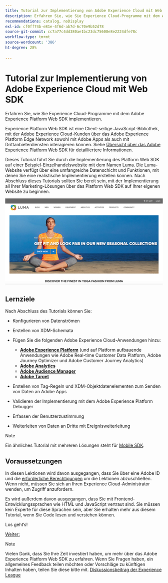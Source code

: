 ```yaml
---
title: Tutorial zur Implementierung von Adobe Experience Cloud mit Web SDK
description: Erfahren Sie, wie Sie Experience Cloud-Programme mit dem Adobe Experience Platform Web SDK implementieren.
recommendations: catalog, noDisplay
exl-id: cf0ff74b-e81e-4f6d-ab7d-6c70e9b52d78
source-git-commit: cc7a77c4dd380ae1bc23dc75608e8e2224dfe78c
workflow-type: tm+mt
source-wordcount: '386'
ht-degree: 28%

---
```


# Tutorial zur Implementierung von Adobe Experience Cloud mit Web SDK

Erfahren Sie, wie Sie Experience Cloud-Programme mit dem Adobe Experience Platform Web SDK implementieren.

Experience Platform Web SDK ist eine Client-seitige JavaScript-Bibliothek, mit der Adobe Experience Cloud-Kunden über das Adobe Experience Platform Edge Network sowohl mit Adobe Apps als auch mit Drittanbieterdiensten interagieren können. Siehe [Übersicht über das Adobe Experience Platform Web SDK](https://experienceleague.adobe.com/docs/experience-platform/edge/home.html?lang=de) für detailliertere Informationen.

Dieses Tutorial führt Sie durch die Implementierung des Platform Web SDK auf einer Beispiel-Einzelhandelswebsite mit dem Namen Luma. Die [](https://luma.enablementadobe.com/content/luma/us/en.html)Luma-Website verfügt über eine umfangreiche Datenschicht und Funktionen, mit denen Sie eine realistische Implementierung erstellen können. Nach Abschluss dieses Tutorials sollten Sie bereit sein, mit der Implementierung all Ihrer Marketing-Lösungen über das Platform Web SDK auf Ihrer eigenen Website zu beginnen.

[![Website „Luma“](assets/old-overview-luma.png)](https://luma.enablementadobe.com/content/luma/us/en.html)


## Lernziele

Nach Abschluss des Tutorials können Sie:

* Konfigurieren von Datenströmen

* Erstellen von XDM-Schemata

* Fügen Sie die folgenden Adobe Experience Cloud-Anwendungen hinzu:
   * **[Adobe Experience Platform](setup-experience-platform.md)** (und auf Platform aufbauende Anwendungen wie Adobe Real-time Customer Data Platform, Adobe Journey Optimizer und Adobe Customer Journey Analytics)
   * **[Adobe Analytics](setup-analytics.md)**
   * **[Adobe Audience Manager](setup-audience-manager.md)**
   * **[Adobe Target](setup-target.md)**

* Erstellen von Tag-Regeln und XDM-Objektdatenelementen zum Senden von Daten an Adobe Apps

* Validieren der Implementierung mit dem Adobe Experience Platform Debugger

* Erfassen der Benutzerzustimmung

* Weiterleiten von Daten an Dritte mit Ereignisweiterleitung

>[!NOTE]
>
>Ein ähnliches Tutorial mit mehreren Lösungen steht für [Mobile SDK](../tutorial-mobile-sdk/overview.md).

## Voraussetzungen

In diesen Lektionen wird davon ausgegangen, dass Sie über eine Adobe ID und die [erforderliche Berechtigungen](configure-permissions.md) um die Lektionen abzuschließen. Wenn nicht, müssen Sie sich an Ihren Experience Cloud-Administrator wenden, um Zugriff anzufordern.

Es wird außerdem davon ausgegangen, dass Sie mit Frontend-Entwicklungssprachen wie HTML und JavaScript vertraut sind. Sie müssen kein Experte für diese Sprachen sein, aber Sie erhalten mehr aus diesem Tutorial, wenn Sie Code lesen und verstehen können.

Los geht‘s!

[Weiter: ](configure-permissions.md)

>[!NOTE]
>
>Vielen Dank, dass Sie Ihre Zeit investiert haben, um mehr über das Adobe Experience Platform Web SDK zu erfahren. Wenn Sie Fragen haben, ein allgemeines Feedback teilen möchten oder Vorschläge zu künftigen Inhalten haben, teilen Sie diese bitte mit. [Diskussionsbeitrag der Experience League](https://experienceleaguecommunities.adobe.com/t5/adobe-experience-platform-launch/tutorial-discussion-implement-adobe-experience-cloud-with-web/td-p/444996)
